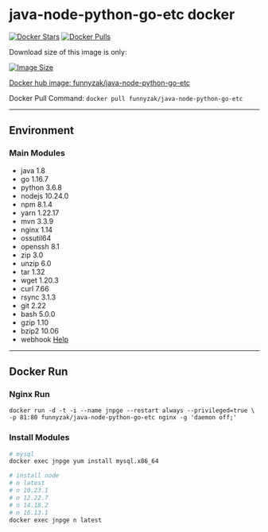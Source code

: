 # java-node-python-go-etc docker

[![Docker Stars](https://img.shields.io/docker/stars/funnyzak/java-node-python-go-etc.svg?style=flat-square)](https://hub.docker.com/r/funnyzak/java-node-python-go-etc/)
[![Docker Pulls](https://img.shields.io/docker/pulls/funnyzak/java-node-python-go-etc.svg?style=flat-square)](https://hub.docker.com/r/funnyzak/java-node-python-go-etc/)

Download size of this image is only:

[![Image Size](https://img.shields.io/docker/image-size/funnyzak/java-node-python-go-etc)](https://hub.docker.com/r/funnyzak/java-node-python-go-etc/)

[Docker hub image: funnyzak/java-node-python-go-etc](https://hub.docker.com/r/funnyzak/java-node-python-go-etc)

Docker Pull Command: `docker pull funnyzak/java-node-python-go-etc`

---

## Environment

### Main Modules
* java 1.8
* go 1.16.7
* python 3.6.8
* nodejs 10.24.0
* npm 8.1.4
* yarn 1.22.17
* mvn 3.3.9
* nginx 1.14
* ossutil64
* openssh 8.1
* zip 3.0
* unzip 6.0
* tar 1.32
* wget 1.20.3
* curl 7.66
* rsync 3.1.3
* git 2.22
* bash 5.0.0
* gzip 1.10
* bzip2 10.06
* webhook [Help](https://github.com/adnanh/webhook)


---

## Docker Run

### Nginx Run

```Docker
docker run -d -t -i --name jnpge --restart always --privileged=true \
-p 81:80 funnyzak/java-node-python-go-etc nginx -g 'daemon off;'
```

### Install Modules

```bash
# mysql 
docker exec jnpge yum install mysql.x86_64

# install node
# n latest
# n 10.23.1
# n 12.22.7
# n 14.18.2
# n 16.13.1
docker exec jnpge n latest
```